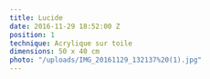 ```yaml
---
title: Lucide
date: 2016-11-29 18:52:00 Z
position: 1
technique: Acrylique sur toile
dimensions: 50 x 40 cm
photo: "/uploads/IMG_20161129_132137%20(1).jpg"
---
```


